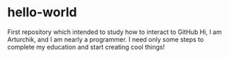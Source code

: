 # hello-world
First repository which intended to study how to interact to GitHub
Hi, I am Arturchik, and I am nearly a programmer. I need only some steps to complete my education and start creating cool things!
